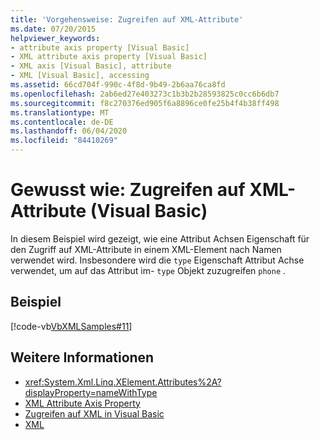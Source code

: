 ```yaml
---
title: 'Vorgehensweise: Zugreifen auf XML-Attribute'
ms.date: 07/20/2015
helpviewer_keywords:
- attribute axis property [Visual Basic]
- XML attribute axis property [Visual Basic]
- XML axis [Visual Basic], attribute
- XML [Visual Basic], accessing
ms.assetid: 66cd704f-990c-4f8d-9b49-2b6aa76ca8fd
ms.openlocfilehash: 2ab6ed27e403273c1b3b2b28593825c0cc6b6db7
ms.sourcegitcommit: f8c270376ed905f6a8896ce0fe25b4f4b38ff498
ms.translationtype: MT
ms.contentlocale: de-DE
ms.lasthandoff: 06/04/2020
ms.locfileid: "84410269"
---
```

# <a name="how-to-access-xml-attributes-visual-basic"></a>Gewusst wie: Zugreifen auf XML-Attribute (Visual Basic)
In diesem Beispiel wird gezeigt, wie eine Attribut Achsen Eigenschaft für den Zugriff auf XML-Attribute in einem XML-Element nach Namen verwendet wird. Insbesondere wird die `type` Eigenschaft Attribut Achse verwendet, um auf das Attribut im- `type` Objekt zuzugreifen `phone` .  
  
## <a name="example"></a>Beispiel  
 [!code-vb[VbXMLSamples#11](~/samples/snippets/visualbasic/VS_Snippets_VBCSharp/VbXMLSamples/VB/XMLSamples5.vb#11)]  
  
## <a name="see-also"></a>Weitere Informationen

- <xref:System.Xml.Linq.XElement.Attributes%2A?displayProperty=nameWithType>
- [XML Attribute Axis Property](../../../language-reference/xml-axis/xml-attribute-axis-property.md)
- [Zugreifen auf XML in Visual Basic](accessing-xml.md)
- [XML](index.md)
